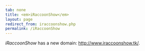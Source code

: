 ```yaml
---
tab: none
title: <em>iRaccoonShow</em>
layout: page
redirect_from: iraccoonshow.php
permalink: /iRaccoonShow
---
```


_iRaccoonShow_ has a new domain: <http://www.iraccoonshow.tk/>.